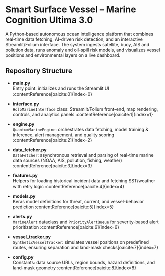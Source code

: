 # Smart Surface Vessel – Marine Cognition Ultima 3.0

A Python‐based autonomous ocean intelligence platform that combines real-time data fetching, AI-driven risk detection, and an interactive Streamlit/Folium interface. The system ingests satellite, buoy, AIS and pollution data, runs anomaly and oil-spill risk models, and visualizes vessel positions and environmental layers on a live dashboard.

## Repository Structure

- **main.py**  
  Entry point: initializes and runs the Streamlit UI :contentReference[oaicite:0]{index=0}

- **interface.py**  
  `HoloMarineInterface` class: Streamlit/Folium front-end, map rendering, controls, and analytics panels :contentReference[oaicite:1]{index=1}

- **engine.py**  
  `QuantumMarineEngine`: orchestrates data fetching, model training & inference, alert management, and quality scoring :contentReference[oaicite:2]{index=2}

- **data_fetcher.py**  
  `DataFetcher`: asynchronous retrieval and parsing of real-time marine data sources (NOAA, AIS, pollution, fishing, weather) :contentReference[oaicite:3]{index=3}

- **features.py**  
  Helpers for loading historical incident data and fetching SST/weather with retry logic :contentReference[oaicite:4]{index=4}

- **models.py**  
  Keras model definitions for threat, current, and vessel-behavior prediction :contentReference[oaicite:5]{index=5}

- **alerts.py**  
  `MarineAlert` dataclass and `PriorityAlertQueue` for severity-based alert prioritization :contentReference[oaicite:6]{index=6}

- **vessel_tracker.py**  
  `SyntheticVesselTracker`: simulates vessel positions on predefined routes, ensuring separation and land-mask checks[oaicite:7]{index=7}

- **config.py**  
  Constants: data source URLs, region bounds, hazard definitions, and land-mask geometry :contentReference[oaicite:8]{index=8}